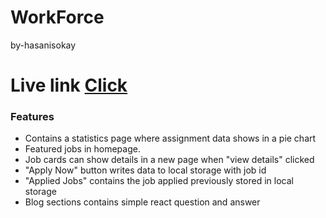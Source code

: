 # WorkForce
by-hasanisokay 
    	<h1>Live link [Click](https://dulcet-rabanadas-e9adc9.netlify.app/)</h1>
    <h3>Features </h3>
    <ul>
        <li>Contains a statistics page where assignment data shows in a pie chart</li>
        <li>Featured jobs in homepage.</li>
        <li>Job cards can show details in a new page when "view details" clicked</li>
        <li>"Apply Now" button writes data to local storage with job id</li>
        <li>"Applied Jobs" contains the job applied previously stored in local storage</li>
        <li>Blog sections contains simple react question and answer</li>
    </ul>
